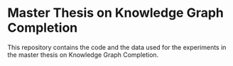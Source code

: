 # Master Thesis on Knowledge Graph Completion
This repository contains the code and the data used for the experiments in the master thesis on Knowledge Graph Completion. 

